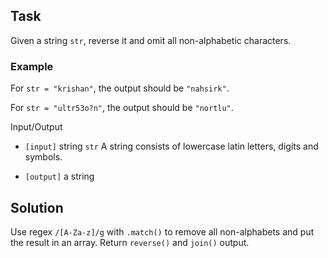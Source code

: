 ## Task
Given a string `str`, reverse it and omit all non-alphabetic characters.

### Example
For `str = "krishan"`, the output should be `"nahsirk"`.

For `str = "ultr53o?n"`, the output should be `"nortlu"`.

Input/Output
- `[input]` string `str`
A string consists of lowercase latin letters, digits and symbols.

- `[output]` a string

## Solution
Use regex `/[A-Za-z]/g` with `.match()` to remove all non-alphabets and put the result in an array. Return `reverse()` and `join()` output.
